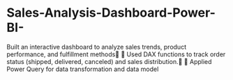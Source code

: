 # Sales-Analysis-Dashboard-Power-BI-
Built an interactive dashboard to analyze sales trends, product performance, and fulfillment methods   Used DAX functions to track order status (shipped, delivered, canceled) and sales distribution.   Applied Power Query for data transformation and data model
